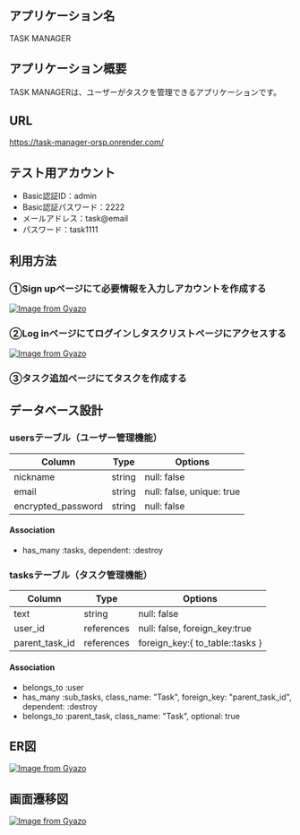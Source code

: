## アプリケーション名
  TASK MANAGER

## アプリケーション概要
  TASK MANAGERは、ユーザーがタスクを管理できるアプリケーションです。

## URL
  https://task-manager-orsp.onrender.com/

## テスト用アカウント
- Basic認証ID：admin
- Basic認証パスワード：2222
- メールアドレス：task@email
- パスワード：task1111

## 利用方法

### ①Sign upページにて必要情報を入力しアカウントを作成する
[![Image from Gyazo](https://i.gyazo.com/09cbdaf4b6bffa3679e9088dcf21a301.gif)](https://gyazo.com/09cbdaf4b6bffa3679e9088dcf21a301)

### ②Log inページにてログインしタスクリストページにアクセスする
[![Image from Gyazo](https://i.gyazo.com/9483b2b4fe2f889dc64ecd65497b7c50.gif)](https://gyazo.com/9483b2b4fe2f889dc64ecd65497b7c50)

### ③タスク追加ページにてタスクを作成する


## データベース設計

### usersテーブル（ユーザー管理機能）

  | Column             | Type   | Options                   |
  | ------------------ | ------ | ------------------------- |
  | nickname           | string | null: false               |
  | email              | string | null: false, unique: true |
  | encrypted_password | string | null: false               |

#### Association
- has_many :tasks, dependent: :destroy

### tasksテーブル（タスク管理機能）

  | Column               | Type       | Options                         |
  | -------------------- | ---------- | ------------------------------- |
  | text                 | string     | null: false                     |
  | user_id              | references | null: false, foreign_key:true   |
  | parent_task_id       | references | foreign_key:{ to_table::tasks } |

#### Association
- belongs_to :user
- has_many :sub_tasks, class_name: "Task", foreign_key: "parent_task_id", dependent: :destroy
- belongs_to :parent_task, class_name: "Task", optional: true

## ER図
  [![Image from Gyazo](https://i.gyazo.com/7642fbe58ac77c573fa95e9ea3727c81.png)](https://gyazo.com/7642fbe58ac77c573fa95e9ea3727c81)

## 画面遷移図
  [![Image from Gyazo](https://i.gyazo.com/ce1583eaf87b34ea21a832622cf475a2.png)](https://gyazo.com/ce1583eaf87b34ea21a832622cf475a2)